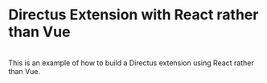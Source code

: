 # Directus Extension with React rather than Vue
\
This is an example of how to build a Directus extension using React rather than Vue.
